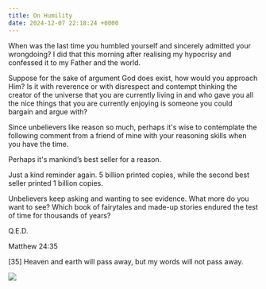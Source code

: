 ```yaml
---
title: On Humility
date: 2024-12-07 22:18:24 +0000
---
```


When was the last time you humbled yourself and sincerely admitted your wrongdoing? I did that this morning after realising my hypocrisy and confessed it to my Father and the world.

Suppose for the sake of argument God does exist, how would you approach Him? Is it with reverence or with disrespect and contempt thinking the creator of the universe that you are currently living in and who gave you all the nice things that you are currently enjoying is someone you could bargain and argue with?

Since unbelievers like reason so much, perhaps it's wise to contemplate the following comment from a friend of mine with your reasoning skills when you have the time.

Perhaps it's mankind’s best seller for a reason.

Just a kind reminder again. 5 billion printed copies, while the second best seller printed 1 billion copies.

Unbelievers keep asking and wanting to see evidence. What more do you want to see? Which book of fairytales and made-up stories endured the test of time for thousands of years?

Q.E.D.

Matthew 24:35

[35] Heaven and earth will pass away, but my words will not pass away.

![](/9c5c81de0d175b65ff554be22e580689.png)